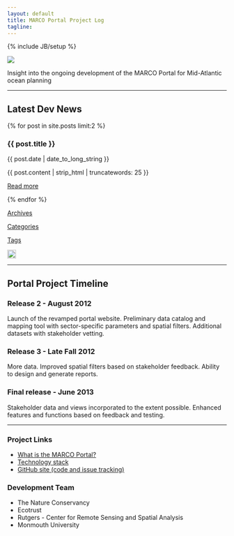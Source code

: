 ```yaml
---
layout: default
title: MARCO Portal Project Log
tagline: 
---
```

{% include JB/setup %}

<div class="row">
	<div class="span12">
		<img src="{{BASE_PATH}}/assets/img/windmill-ocean.jpg"/>
	</div>
	<div class="span12">
		<p class='big-text'>Insight into the ongoing development of the MARCO Portal for Mid-Atlantic ocean planning</p>
	</div>
</div>

<hr/>

<div class="row">
  <div class="span3">
    <h2>Latest Dev News</h2>
  </div>	
  {% for post in site.posts limit:2 %}
  <div class="span3">
    <h3>{{ post.title }}</h3>
	<div class="date">{{ post.date | date_to_long_string }}</div>
    <p>{{ post.content | strip_html | truncatewords: 25 }}</p>    
    <p class="pull-right">
      <a href="{{BASE_PATH}}{{ post.url }}">Read more</a>
    </p>
  </div>
  {% endfor %}
  <div class="span2">
    <p><a class='btn' href="{{BASE_PATH}}/archive.html">Archives</a></p>
    <p><a class='btn' href="{{BASE_PATH}}/categories.html">Categories</a></p>
    <p><a class='btn' href="{{BASE_PATH}}/tags.html">Tags</a></p>
    <p><a href="http://feeds.feedburner.com/MarcoPortalDevelopmentLog"><img height="20" width="20" src="{{BASE_PATH}}/assets/img/feed-icon-28x28.png"/></a></p>
  </div> 
</div>

<hr/>

<div class="row">
  <div class="span3">
    <h2>Portal Project Timeline</h2>
  </div>
  <div class="span3">
  	<h3>Release 2 - August 2012</h3>
  	<p>Launch of the revamped portal website. Preliminary data catalog and mapping tool with sector-specific parameters and spatial filters.  Additional datasets with stakeholder vetting.</p>
  </div>	
  <div class="span3">
  	<h3>Release 3 - Late Fall 2012</h3>
  	<p>More data.  Improved spatial filters based on stakeholder feedback.  Ability to design and generate reports.</p>
  </div>  
  <div class="span3">
  	<h3>Final release - June 2013</h3>
  	<p>Stakeholder data and views incorporated to the extent possible.  Enhanced features and functions based on feedback and testing.</p>
  </div>  
</div>

<hr/>

<div class="row">
	<div class="span10">
		<div class="row blocks">
			<div class="span5">
				<div class="well">
					<h3>Project Links</h3>
					<p>
						<ul>
							<li><a href="http://midatlanticocean.org/map_portal.html">What is the MARCO Portal?</a></li>							
							<li><a href="{{BASE_PATH}}/technology.html">Technology stack</a></li>
							<li><a href="http://github.com/ecotrust/marco-portal">GitHub site (code and issue tracking)</a></li>							
						</ul>
					</p>
				</div>
			</div>
      <div class="span5">
        <div class="well">
          <h3>Development Team</h3>
          <p>
            <ul>
              <li>The Nature Conservancy</li>              
              <li>Ecotrust</li>              
              <li>Rutgers - Center for Remote Sensing and Spatial Analysis</li>
              <li>Monmouth University</li>
            </ul>
          </p>
        </div>
      </div>
		</div>
	</div>
</div>
